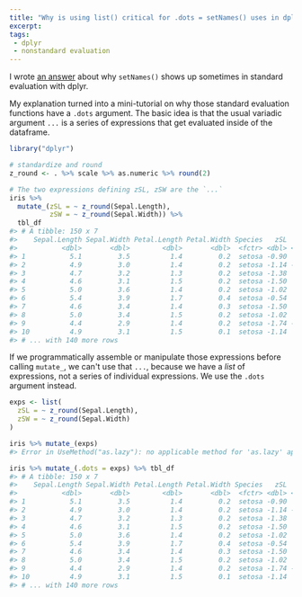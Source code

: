 ```yaml
---
title: "Why is using list() critical for .dots = setNames() uses in dplyr?"
excerpt: 
tags: 
 - dplyr
 - nonstandard evaluation
---
```


I wrote [an answer](https://stackoverflow.com/questions/36067533/why-is-using-list-critical-for-dots-setnames-uses-in-dplyr/36168162#36168162) about why `setNames()` shows up sometimes in standard evaluation with dplyr. 

My explanation turned into a mini-tutorial on why those standard evaluation functions have a `.dots` argument. The basic idea is that the usual variadic argument `...` is a series of expressions that get evaluated inside of the dataframe. 


```r
library("dplyr")

# standardize and round
z_round <- . %>% scale %>% as.numeric %>% round(2)

# The two expressions defining zSL, zSW are the `...`
iris %>% 
  mutate_(zSL = ~ z_round(Sepal.Length), 
          zSW = ~ z_round(Sepal.Width)) %>%
  tbl_df
#> # A tibble: 150 x 7
#>    Sepal.Length Sepal.Width Petal.Length Petal.Width Species   zSL   zSW
#>           <dbl>       <dbl>        <dbl>       <dbl>  <fctr> <dbl> <dbl>
#> 1           5.1         3.5          1.4         0.2  setosa -0.90  1.02
#> 2           4.9         3.0          1.4         0.2  setosa -1.14 -0.13
#> 3           4.7         3.2          1.3         0.2  setosa -1.38  0.33
#> 4           4.6         3.1          1.5         0.2  setosa -1.50  0.10
#> 5           5.0         3.6          1.4         0.2  setosa -1.02  1.25
#> 6           5.4         3.9          1.7         0.4  setosa -0.54  1.93
#> 7           4.6         3.4          1.4         0.3  setosa -1.50  0.79
#> 8           5.0         3.4          1.5         0.2  setosa -1.02  0.79
#> 9           4.4         2.9          1.4         0.2  setosa -1.74 -0.36
#> 10          4.9         3.1          1.5         0.1  setosa -1.14  0.10
#> # ... with 140 more rows
```

If we programmatically assemble or manipulate those expressions before calling `mutate_`, we can't use that `...`, because we have a _list_ of expressions, not a series of individual expressions. We use the `.dots` argument instead.


```r
exps <- list(
  zSL = ~ z_round(Sepal.Length), 
  zSW = ~ z_round(Sepal.Width)
)

iris %>% mutate_(exps)
#> Error in UseMethod("as.lazy"): no applicable method for 'as.lazy' applied to an object of class "list"

iris %>% mutate_(.dots = exps) %>% tbl_df
#> # A tibble: 150 x 7
#>    Sepal.Length Sepal.Width Petal.Length Petal.Width Species   zSL   zSW
#>           <dbl>       <dbl>        <dbl>       <dbl>  <fctr> <dbl> <dbl>
#> 1           5.1         3.5          1.4         0.2  setosa -0.90  1.02
#> 2           4.9         3.0          1.4         0.2  setosa -1.14 -0.13
#> 3           4.7         3.2          1.3         0.2  setosa -1.38  0.33
#> 4           4.6         3.1          1.5         0.2  setosa -1.50  0.10
#> 5           5.0         3.6          1.4         0.2  setosa -1.02  1.25
#> 6           5.4         3.9          1.7         0.4  setosa -0.54  1.93
#> 7           4.6         3.4          1.4         0.3  setosa -1.50  0.79
#> 8           5.0         3.4          1.5         0.2  setosa -1.02  0.79
#> 9           4.4         2.9          1.4         0.2  setosa -1.74 -0.36
#> 10          4.9         3.1          1.5         0.1  setosa -1.14  0.10
#> # ... with 140 more rows
```

